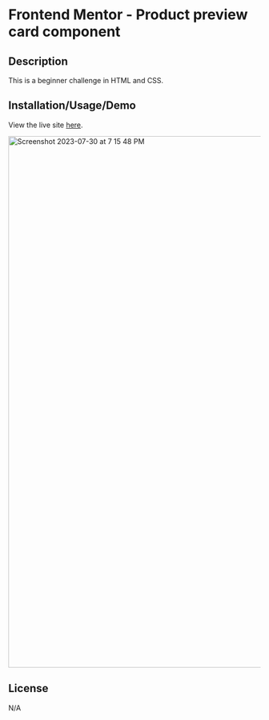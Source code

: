 # Frontend Mentor - Product preview card component

## Description

This is a beginner challenge in HTML and CSS.

## Installation/Usage/Demo

View the live site [here](https://myrojoylee.github.io/Product-Preview-Card-Project/).

<img width="1063" alt="Screenshot 2023-07-30 at 7 15 48 PM" src="https://github.com/myrojoylee/Product-Preview-Card-Project/assets/120980593/cd3a8dfd-ea81-4dad-8199-014ec541c8d0">

## License

N/A
